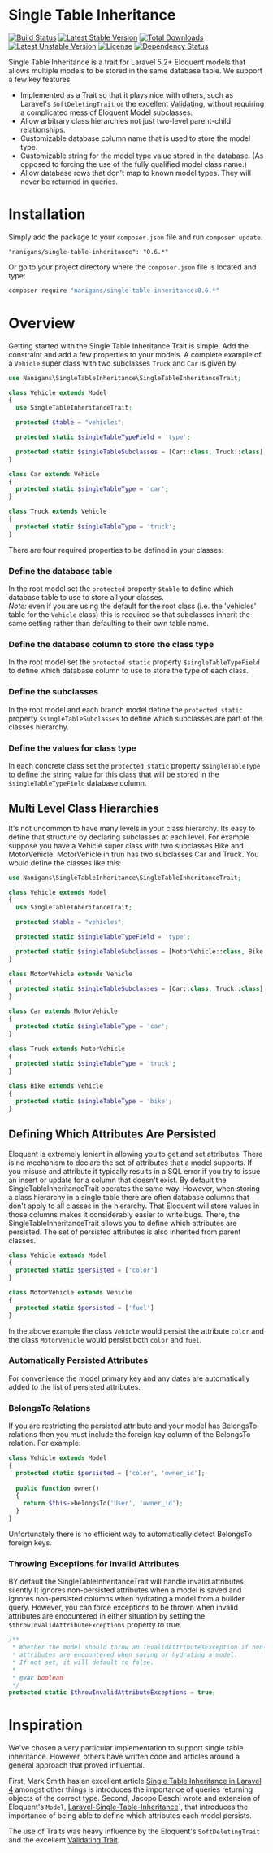Single Table Inheritance
========================


[![Build Status](https://travis-ci.org/Nanigans/single-table-inheritance.png?branch=master)](https://travis-ci.org/Nanigans/single-table-inheritance)
[![Latest Stable Version](https://poser.pugx.org/nanigans/single-table-inheritance/v/stable.svg)](https://packagist.org/packages/nanigans/single-table-inheritance)
[![Total Downloads](https://poser.pugx.org/nanigans/single-table-inheritance/downloads.svg)](https://packagist.org/packages/nanigans/single-table-inheritance)
[![Latest Unstable Version](https://poser.pugx.org/nanigans/single-table-inheritance/v/unstable.svg)](https://packagist.org/packages/nanigans/single-table-inheritance)
[![License](https://poser.pugx.org/nanigans/single-table-inheritance/license.svg)](https://packagist.org/packages/nanigans/single-table-inheritance)
[![Dependency Status](https://www.versioneye.com/php/nanigans:single-table-inheritance/badge.svg)](https://www.versioneye.com/php/nanigans:single-table-inheritance)

Single Table Inheritance is a trait for Laravel 5.2+ Eloquent models that allows multiple models to be stored in the same database table. We support a few key features

 * Implemented as a Trait so that it plays nice with others, such as Laravel's `SoftDeletingTrait` or the excellent [Validating](https://github.com/dwightwatson/validating), without requiring a complicated mess of Eloquent Model subclasses.
 * Allow arbitrary class hierarchies not just two-level parent-child relationships. 
 * Customizable database column name that is used to store the model type.
 * Customizable string for the model type value stored in the database. (As opposed to forcing the use of the fully qualified model class name.)
 * Allow database rows that don't map to known model types. They will never be returned in queries.



# Installation
Simply add the package to your `composer.json` file and run `composer update`.

```
"nanigans/single-table-inheritance": "0.6.*"
```

Or go to your project directory where the `composer.json` file is located and type:

```sh
composer require "nanigans/single-table-inheritance:0.6.*"
```

# Overview

Getting started with the Single Table Inheritance Trait is simple. Add the constraint and add a few properties to your models. A complete example of a `Vehicle` super class with two subclasses `Truck` and `Car` is given by

```php
use Nanigans\SingleTableInheritance\SingleTableInheritanceTrait;

class Vehicle extends Model
{
  use SingleTableInheritanceTrait;

  protected $table = "vehicles";

  protected static $singleTableTypeField = 'type';

  protected static $singleTableSubclasses = [Car::class, Truck::class];
}

class Car extends Vehicle
{
  protected static $singleTableType = 'car';
}

class Truck extends Vehicle
{
  protected static $singleTableType = 'truck';
}
```

There are four required properties to be defined in your classes:

### Define the database table
In the root model set the `protected` property `$table` to define which database table to use to store all your classes.  
*Note:* even if you are using the default for the root class (i.e. the 'vehicles' table for the `Vehicle` class) this is required so that subclasses inherit the same setting rather than defaulting to their own table name.

### Define the database column to store the class type
In the root model set the `protected static` property `$singleTableTypeField` to define which database column to use to store the type of each class.

### Define the subclasses
In the root model and each branch model define the `protected static` property `$singleTableSubclasses` to define which subclasses are part of the classes hierarchy.

### Define the values for class type 
In each concrete class set the `protected static` property `$singleTableType` to define the string value for this class that will be stored in the `$singleTableTypeField` database column.



## Multi Level Class Hierarchies

It's not uncommon to have many levels in your class hierarchy. Its easy to define that structure by declaring subclasses at each level. For example suppose you have a Vehicle super class with two subclasses Bike and MotorVehicle. MotorVehicle in trun has two subclasses Car and Truck. You would define the classes like this:

```php
use Nanigans\SingleTableInheritance\SingleTableInheritanceTrait;

class Vehicle extends Model
{
  use SingleTableInheritanceTrait;

  protected $table = "vehicles";

  protected static $singleTableTypeField = 'type';

  protected static $singleTableSubclasses = [MotorVehicle::class, Bike::class];
}

class MotorVehicle extends Vehicle
{
  protected static $singleTableSubclasses = [Car::class, Truck::class];
}

class Car extends MotorVehicle
{
  protected static $singleTableType = 'car';
}

class Truck extends MotorVehicle
{
  protected static $singleTableType = 'truck';
}

class Bike extends Vehicle
{
  protected static $singleTableType = 'bike';
}
```

## Defining Which Attributes Are Persisted

Eloquent is extremely lenient in allowing you to get and set attributes. There is no mechanism to declare the set of attributes that a model supports. If you misuse and attribute it typically results in a SQL error if you try to issue an insert or update for a column that doesn't exist. By default the SingleTableInheritanceTrait operates the same way. However, when storing a class hierarchy in a single table there are often database columns that don't apply to all classes in the hierarchy. That Eloquent will store values in those columns makes it considerably easier to write bugs. There, the SingleTableInheritanceTrait allows you to define which attributes are persisted. The set of persisted attributes is also inherited from parent classes.

```php
class Vehicle extends Model
{
  protected static $persisted = ['color']
}

class MotorVehicle extends Vehicle
{
  protected static $persisted = ['fuel']
}
```

In the above example the class `Vehicle` would persist the attribute `color` and the class `MotorVehicle` would persist both `color` and `fuel`.

### Automatically Persisted Attributes

For convenience the model primary key and any dates are automatically added to the list of persisted attributes.

### BelongsTo Relations

If you are restricting the persisted attribute and your model has BelongsTo relations then you must include the foreign key column of the BelongsTo relation. For example:

```php
class Vehicle extends Model
{
  protected static $persisted = ['color', 'owner_id'];
  
  public function owner()
  {
    return $this->belongsTo('User', 'owner_id');
  }
}
```

Unfortunately there is no efficient way to automatically detect BelongsTo foreign keys.

### Throwing Exceptions for Invalid Attributes

BY default the SingleTableInheritanceTrait will handle invalid attributes silently It ignores non-persisted attributes when a model is saved and ignores non-persisted columns when hydrating a model from a builder query. However, you can force exceptions to be thrown when invalid attributes are encountered in either situation by setting the `$throwInvalidAttributeExceptions` property to true.

```php
/**
 * Whether the model should throw an InvalidAttributesException if non-persisted 
 * attributes are encountered when saving or hydrating a model.
 * If not set, it will default to false.
 *
 * @var boolean
 */
protected static $throwInvalidAttributeExceptions = true;
```

# Inspiration 

We've chosen a very particular implementation to support single table inheritance. However, others have written code and articles around a general approach that proved influential.

First, Mark Smith has an excellent article [Single Table Inheritance in Laravel 4](http://www.colorfultyping.com/single-table-inheritance-in-laravel-4/) amongst other things is introduces the importance of queries returning objects of the correct type. Second, Jacopo Beschi wrote and extension of Eloquent's `Model`, [Laravel-Single-Table-Inheritance](https://github.com/intrip/laravel-single-table-inheritance)`, that introduces the importance of being able to define which attributes each model persists.

The use of Traits was heavy influence by the Eloquent's `SoftDeletingTrait` and the excellent [Validating Trait](https://github.com/dwightwatson/validating). 




